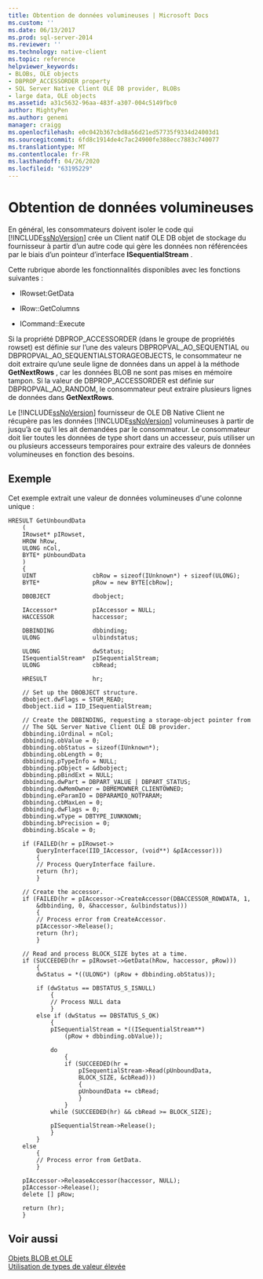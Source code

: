 ```yaml
---
title: Obtention de données volumineuses | Microsoft Docs
ms.custom: ''
ms.date: 06/13/2017
ms.prod: sql-server-2014
ms.reviewer: ''
ms.technology: native-client
ms.topic: reference
helpviewer_keywords:
- BLOBs, OLE objects
- DBPROP_ACCESSORDER property
- SQL Server Native Client OLE DB provider, BLOBs
- large data, OLE objects
ms.assetid: a31c5632-96aa-483f-a307-004c5149fbc0
author: MightyPen
ms.author: genemi
manager: craigg
ms.openlocfilehash: e0c042b367cbd8a56d21ed57735f9334d24003d1
ms.sourcegitcommit: 6fd8c1914de4c7ac24900fe388ecc7883c740077
ms.translationtype: MT
ms.contentlocale: fr-FR
ms.lasthandoff: 04/26/2020
ms.locfileid: "63195229"
---
```

# <a name="getting-large-data"></a>Obtention de données volumineuses
  En général, les consommateurs doivent isoler le code qui [!INCLUDE[ssNoVersion](../../includes/ssnoversion-md.md)] crée un Client natif OLE DB objet de stockage du fournisseur à partir d’un autre code qui gère les données non référencées par le biais d’un pointeur d’interface **ISequentialStream** .  
  
 Cette rubrique aborde les fonctionnalités disponibles avec les fonctions suivantes :  
  
-   IRowset:GetData  
  
-   IRow::GetColumns  
  
-   ICommand::Execute  
  
 Si la propriété DBPROP_ACCESSORDER (dans le groupe de propriétés rowset) est définie sur l’une des valeurs DBPROPVAL_AO_SEQUENTIAL ou DBPROPVAL_AO_SEQUENTIALSTORAGEOBJECTS, le consommateur ne doit extraire qu’une seule ligne de données dans un appel à la méthode **GetNextRows** , car les données BLOB ne sont pas mises en mémoire tampon. Si la valeur de DBPROP_ACCESSORDER est définie sur DBPROPVAL_AO_RANDOM, le consommateur peut extraire plusieurs lignes de données dans **GetNextRows**.  
  
 Le [!INCLUDE[ssNoVersion](../../includes/ssnoversion-md.md)] fournisseur de OLE DB Native Client ne récupère pas les données [!INCLUDE[ssNoVersion](../../includes/ssnoversion-md.md)] volumineuses à partir de jusqu’à ce qu’il les ait demandées par le consommateur. Le consommateur doit lier toutes les données de type short dans un accesseur, puis utiliser un ou plusieurs accesseurs temporaires pour extraire des valeurs de données volumineuses en fonction des besoins.  
  
## <a name="example"></a>Exemple  
 Cet exemple extrait une valeur de données volumineuses d'une colonne unique :  
  
```  
HRESULT GetUnboundData  
    (  
    IRowset* pIRowset,  
    HROW hRow,  
    ULONG nCol,   
    BYTE* pUnboundData  
    )  
    {  
    UINT                cbRow = sizeof(IUnknown*) + sizeof(ULONG);  
    BYTE*               pRow = new BYTE[cbRow];  
  
    DBOBJECT            dbobject;  
  
    IAccessor*          pIAccessor = NULL;  
    HACCESSOR           haccessor;  
  
    DBBINDING           dbbinding;  
    ULONG               ulbindstatus;  
  
    ULONG               dwStatus;  
    ISequentialStream*  pISequentialStream;  
    ULONG               cbRead;  
  
    HRESULT             hr;  
  
    // Set up the DBOBJECT structure.  
    dbobject.dwFlags = STGM_READ;  
    dbobject.iid = IID_ISequentialStream;  
  
    // Create the DBBINDING, requesting a storage-object pointer from  
    // The SQL Server Native Client OLE DB provider.  
    dbbinding.iOrdinal = nCol;  
    dbbinding.obValue = 0;  
    dbbinding.obStatus = sizeof(IUnknown*);  
    dbbinding.obLength = 0;  
    dbbinding.pTypeInfo = NULL;  
    dbbinding.pObject = &dbobject;  
    dbbinding.pBindExt = NULL;  
    dbbinding.dwPart = DBPART_VALUE | DBPART_STATUS;  
    dbbinding.dwMemOwner = DBMEMOWNER_CLIENTOWNED;  
    dbbinding.eParamIO = DBPARAMIO_NOTPARAM;  
    dbbinding.cbMaxLen = 0;  
    dbbinding.dwFlags = 0;  
    dbbinding.wType = DBTYPE_IUNKNOWN;  
    dbbinding.bPrecision = 0;  
    dbbinding.bScale = 0;  
  
    if (FAILED(hr = pIRowset->  
        QueryInterface(IID_IAccessor, (void**) &pIAccessor)))  
        {  
        // Process QueryInterface failure.  
        return (hr);  
        }  
  
    // Create the accessor.  
    if (FAILED(hr = pIAccessor->CreateAccessor(DBACCESSOR_ROWDATA, 1,  
        &dbbinding, 0, &haccessor, &ulbindstatus)))  
        {  
        // Process error from CreateAccessor.  
        pIAccessor->Release();  
        return (hr);  
        }  
  
    // Read and process BLOCK_SIZE bytes at a time.  
    if (SUCCEEDED(hr = pIRowset->GetData(hRow, haccessor, pRow)))  
        {  
        dwStatus = *((ULONG*) (pRow + dbbinding.obStatus));  
  
        if (dwStatus == DBSTATUS_S_ISNULL)  
            {  
            // Process NULL data  
            }  
        else if (dwStatus == DBSTATUS_S_OK)  
            {  
            pISequentialStream = *((ISequentialStream**)   
                (pRow + dbbinding.obValue));  
  
            do  
                {  
                if (SUCCEEDED(hr =  
                    pISequentialStream->Read(pUnboundData,  
                    BLOCK_SIZE, &cbRead)))  
                    {  
                    pUnboundData += cbRead;  
                    }  
                }  
            while (SUCCEEDED(hr) && cbRead >= BLOCK_SIZE);  
  
            pISequentialStream->Release();  
            }  
        }  
    else  
        {  
        // Process error from GetData.  
        }  
  
    pIAccessor->ReleaseAccessor(haccessor, NULL);  
    pIAccessor->Release();  
    delete [] pRow;  
  
    return (hr);  
    }  
```  
  
## <a name="see-also"></a>Voir aussi  
 [Objets BLOB et OLE](blobs-and-ole-objects.md)   
 [Utilisation de types de valeur élevée](../native-client/features/using-large-value-types.md)  
  
  
